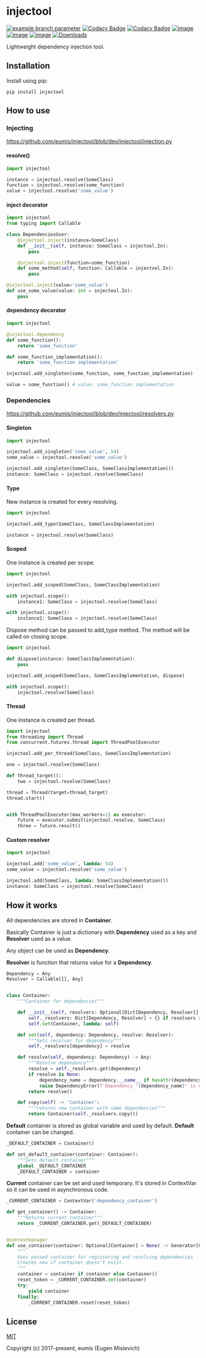 # injectool

[![example branch parameter](https://github.com/eumis/injectool/actions/workflows/ci.yml/badge.svg?branch=dev)](https://github.com/eumis/injectool/actions/workflows/ci.yml?query=branch%3Adev++)
[![Codacy Badge](https://app.codacy.com/project/badge/Grade/9945bfa38f9845e68c7dfcd8d02048cb)](https://www.codacy.com/gh/eumis/injectool/dashboard?utm_source=github.com&amp;utm_medium=referral&amp;utm_content=eumis/injectool&amp;utm_campaign=Badge_Grade)
[![Codacy Badge](https://app.codacy.com/project/badge/Coverage/9945bfa38f9845e68c7dfcd8d02048cb)](https://www.codacy.com/gh/eumis/injectool/dashboard?utm_source=github.com&utm_medium=referral&utm_content=eumis/injectool&utm_campaign=Badge_Coverage)
[![image](https://img.shields.io/pypi/v/injectool.svg)](https://python.org/pypi/injectool)
[![image](https://img.shields.io/pypi/pyversions/injectool.svg)](https://python.org/pypi/injectool)
[![image](https://img.shields.io/pypi/l/injectool.svg)](https://python.org/pypi/injectool)
[![Downloads](https://static.pepy.tech/personalized-badge/injectool?period=total&units=international_system&left_color=grey&right_color=orange&left_text=Downloads)](https://pepy.tech/project/injectool)

Lightweight dependency injection tool.

## Installation

Install using pip:

`pip install injectool`

## How to use

### Injecting

https://github.com/eumis/injectool/blob/dev/injectool/injection.py

#### resolve()
```python
import injectool

instance = injectool.resolve(SomeClass)
function = injectool.resolve(some_function)
value = injectool.resolve('some_value')
```

#### inject decorator

```python
import injectool
from typing import Callable

class DependenciesUser:
    @injectool.inject(instance=SomeClass)
    def __init__(self, instance: SomeClass = injectool.In):
        pass

    @injectool.inject(function=some_function)
    def some_method(self, function: Callable = injectool.In):
        pass

@injectool.inject(value='some_value')
def use_some_value(value: int = injectool.In):
    pass
```

#### dependency decorator

```python
import injectool

@injectool.dependency
def some_function():
    return 'some_function'

def some_function_implementation():
    return 'some_function implementation'

injectool.add_singleton(some_function, some_function_implementation)

value = some_function() # value: some_function implementation
```

### Dependencies

https://github.com/eumis/injectool/blob/dev/injectool/resolvers.py

#### Singleton

```python
import injectool

injectool.add_singleton('some_value', 54)
some_value = injectool.resolve('some_value')

injectool.add_singleton(SomeClass, SomeClassImplementation())
instance: SomeClass = injectool.resolve(SomeClass)
```

#### Type

New instance is created for every resolving.

```python
import injectool

injectool.add_type(SomeClass, SomeClassImplementation)

instance = injectool.resolve(SomeClass)
```

#### Scoped

One instance is created per scope.

```python
import injectool

injectool.add_scoped(SomeClass, SomeClassImplementation)

with injectool.scope():
    instance1: SomeClass = injectool.resolve(SomeClass)

with injectool.scope():
    instance2: SomeClass = injectool.resolve(SomeClass)
```

Dispose method can be passed to add_type method.
The method will be called on closing scope.

```python
import injectool

def dispose(instance: SomeClassImplementation):
    pass

injectool.add_scoped(SomeClass, SomeClassImplementation, dispose)

with injectool.scope():
    injectool.resolve(SomeClass)
```

#### Thread

One instance is created per thread.

```python
import injectool
from threading import Thread
from concurrent.futures.thread import ThreadPoolExecutor

injectool.add_per_thread(SomeClass, SomeClassImplementation)

one = injectool.resolve(SomeClass)

def thread_target():
    two = injectool.resolve(SomeClass)

thread = Thread(target=thread_target)
thread.start()


with ThreadPoolExecutor(max_workers=1) as executor:
    future = executor.submit(injectool.resolve, SomeClass)
    three = future.result()
```

#### Custom resolver

```python
import injectool

injectool.add('some_value', lambda: 54)
some_value = injectool.resolve('some_value')

injectool.add(SomeClass, lambda: SomeClassImplementation())
instance: SomeClass = injectool.resolve(SomeClass)
```

## How it works

All dependencies are stored in **Container**.

Basically Container is just a dictionary with **Dependency** used as a key and **Resolver** used as a value.

Any object can be used as **Dependency**.

**Resolver** is function that returns value for a **Dependency**.

<!-- MARKDOWN-AUTO-DOCS:START (CODE:src=./injectool/core.py&lines=12-37) -->
<!-- The below code snippet is automatically added from ./injectool/core.py -->
```py
Dependency = Any
Resolver = Callable[[], Any]


class Container:
    """Container for dependencies"""

    def __init__(self, resolvers: Optional[Dict[Dependency, Resolver]] = None):
        self._resolvers: Dict[Dependency, Resolver] = {} if resolvers is None else resolvers
        self.set(Container, lambda: self)

    def set(self, dependency: Dependency, resolve: Resolver):
        """Sets resolver for dependency"""
        self._resolvers[dependency] = resolve

    def resolve(self, dependency: Dependency) -> Any:
        """Resolve dependency"""
        resolve = self._resolvers.get(dependency)
        if resolve is None:
            dependency_name = dependency.__name__ if hasattr(dependency, '__name__') else str(dependency)
            raise DependencyError(f'Dependency "{dependency_name}" is not found')
        return resolve()

    def copy(self) -> 'Container':
        """returns new container with same dependencies"""
        return Container(self._resolvers.copy())
```
<!-- MARKDOWN-AUTO-DOCS:END -->

**Default** container is stored as global variable and used by default.
**Default** container can be changed.

<!-- MARKDOWN-AUTO-DOCS:START (CODE:src=./injectool/core.py&lines=40-45) -->
<!-- The below code snippet is automatically added from ./injectool/core.py -->
```py
_DEFAULT_CONTAINER = Container()

def set_default_container(container: Container):
    """Sets default container"""
    global _DEFAULT_CONTAINER
    _DEFAULT_CONTAINER = container
```
<!-- MARKDOWN-AUTO-DOCS:END -->

**Current** container can be set and used temporary.
It's stored in ContextVar so it can be used in asynchronous code.

<!-- MARKDOWN-AUTO-DOCS:START (CODE:src=./injectool/core.py&lines=48-66) -->
<!-- The below code snippet is automatically added from ./injectool/core.py -->
```py
_CURRENT_CONTAINER = ContextVar('dependency_container')

def get_container() -> Container:
    """Returns current container"""
    return _CURRENT_CONTAINER.get(_DEFAULT_CONTAINER)


@contextmanager
def use_container(container: Optional[Container] = None) -> Generator[Container, None, None]:
    """
    Uses passed container for registering and resolving dependencies
    Creates new if container doesn't exist.
    """
    container = container if container else Container()
    reset_token = _CURRENT_CONTAINER.set(container)
    try:
        yield container
    finally:
        _CURRENT_CONTAINER.reset(reset_token)
```
<!-- MARKDOWN-AUTO-DOCS:END -->

## License

[MIT](http://opensource.org/licenses/MIT)

Copyright (c) 2017-present, eumis (Eugen Misievich)
